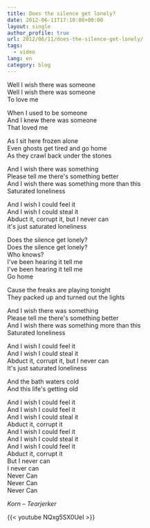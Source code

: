 ```yaml
---
title: Does the silence get lonely?
date: 2012-06-11T17:10:00+00:00
layout: single
author_profile: true
url: 2012/06/11/does-the-silence-get-lonely/
tags:
  - video
lang: en
category: blog
---
```

Well I wish there was someone  
Well I wish there was someone  
To love me

When I used to be someone  
And I knew there was someone  
That loved me

As I sit here frozen alone  
Even ghosts get tired and go home  
As they crawl back under the stones

And I wish there was something  
Please tell me there's something better  
And I wish there was something more than this  
Saturated loneliness

And I wish I could feel it  
And I wish I could steal it  
Abduct it, corrupt it, but I never can  
it's just saturated loneliness

Does the silence get lonely?  
Does the silence get lonely?  
Who knows?  
I've been hearing it tell me  
I've been hearing it tell me  
Go home

Cause the freaks are playing tonight  
They packed up and turned out the lights

And I wish there was something  
Please tell me there's something better  
And I wish there was something more than this  
Saturated loneliness

And I wish I could feel it  
And I wish I could steal it  
Abduct it, corrupt it, but I never can  
It's just saturated loneliness

And the bath waters cold  
And this life's getting old

And I wish I could feel it  
And I wish I could feel it  
And I wish I could steal it  
Abduct it, corrupt it  
And I wish I could feel it  
And I wish I could steal it  
And I wish I could feel it  
Abduct it, corrupt it  
But I never can  
I never can  
Never Can  
Never Can  
Never Can

_Korn &#8211; Tearjerker_

{{< youtube NQxg5SX0UeI >}}
